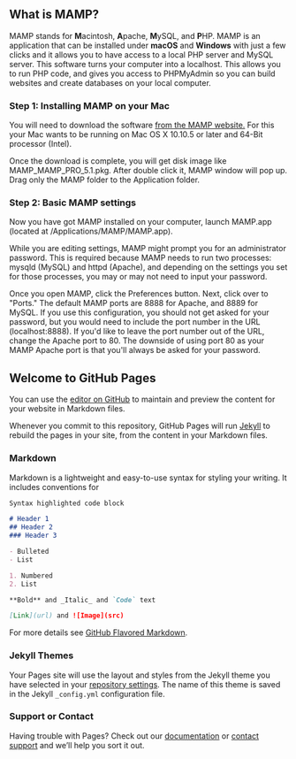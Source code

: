 ## What is MAMP?

MAMP stands for **M**acintosh, **A**pache, **M**ySQL, and **P**HP. MAMP is an application that can be installed under **macOS** and **Windows** with just a few clicks and it allows you to have access to a local PHP server and MySQL server. This software turns your computer into a localhost. This allows you to run PHP code, and gives you access to PHPMyAdmin so you can build websites and create databases on your local computer.

### Step 1: Installing MAMP on your Mac

You will need to download the software [from the MAMP website.]( https://www.mamp.info/en/downloads/) For this your Mac wants to be running on Mac OS X 10.10.5 or later and 64-Bit processor (Intel).

Once the download is complete, you will get disk image like MAMP_MAMP_PRO_5.1.pkg. After
double click it, MAMP window will pop up. Drag only the MAMP folder to the Application folder.

### Step 2: Basic MAMP settings

Now you have got MAMP installed on your computer, launch MAMP.app (located at /Applications/MAMP/MAMP.app).

While you are editing settings, MAMP might prompt you for an administrator password. This is required because MAMP needs to run two processes: mysqld (MySQL) and httpd (Apache), and depending on the settings you set for those processes, you may or may not need to input your password.

Once you open MAMP, click the Preferences button. Next, click over to "Ports." The default MAMP ports are 8888 for Apache, and 8889 for MySQL. If you use this configuration, you should not get asked for your password, but you would need to include the port number in the URL (localhost:8888). If you'd like to leave the port number out of the URL, change the Apache port to 80. The downside of using port 80 as your MAMP Apache port is that you'll always be asked for your password.





























## Welcome to GitHub Pages

You can use the [editor on GitHub](https://github.com/uththara995/Get-Started-with-MAMP/edit/master/index.md) to maintain and preview the content for your website in Markdown files.

Whenever you commit to this repository, GitHub Pages will run [Jekyll](https://jekyllrb.com/) to rebuild the pages in your site, from the content in your Markdown files.

### Markdown

Markdown is a lightweight and easy-to-use syntax for styling your writing. It includes conventions for

```markdown
Syntax highlighted code block

# Header 1
## Header 2
### Header 3

- Bulleted
- List

1. Numbered
2. List

**Bold** and _Italic_ and `Code` text

[Link](url) and ![Image](src)
```

For more details see [GitHub Flavored Markdown](https://guides.github.com/features/mastering-markdown/).

### Jekyll Themes

Your Pages site will use the layout and styles from the Jekyll theme you have selected in your [repository settings](https://github.com/uththara995/Get-Started-with-MAMP/settings). The name of this theme is saved in the Jekyll `_config.yml` configuration file.

### Support or Contact

Having trouble with Pages? Check out our [documentation](https://help.github.com/categories/github-pages-basics/) or [contact support](https://github.com/contact) and we’ll help you sort it out.
